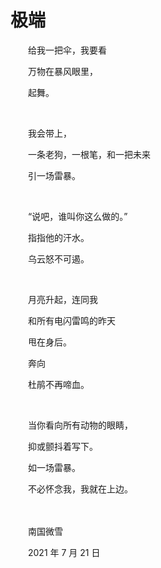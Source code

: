 # 极端

　　给我一把伞，我要看

　　万物在暴风眼里，

　　起舞。

<br>

　　我会带上，

　　一条老狗，一根笔，和一把未来

　　引一场雷暴。

<br>

　　“说吧，谁叫你这么做的。”

　　指指他的汗水。

　　乌云怒不可遏。

<br>

　　月亮升起，连同我

　　和所有电闪雷鸣的昨天

　　甩在身后。

　　奔向

　　杜鹃不再啼血。

<br>

　　当你看向所有动物的眼睛，

　　抑或颤抖着写下。

　　如一场雷暴。

　　不必怀念我，我就在上边。

<br>

<br>
　　南国微雪

　　2021 年 7 月 21 日

